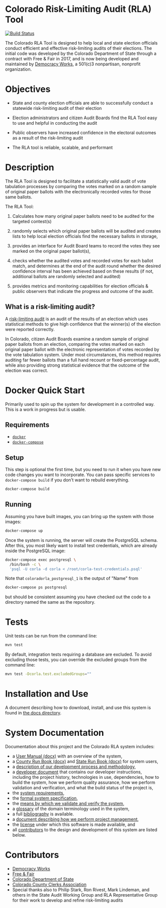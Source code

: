 # Colorado Risk-Limiting Audit (RLA) Tool

[![Build Status](https://travis-ci.org/democracyworks/ColoradoRLA.svg?branch=master)](https://travis-ci.org/democracyworks/ColoradoRLA)

The Colorado RLA Tool is designed to help local and state election officials conduct efficient and effective risk-limiting audits of their elections. The initial code was developed by the Colorado Department of State through a contract with Free & Fair in 2017, and is now being developed and maintained by [Democracy Works](https://democracy.works), a 501(c)3 nonpartisan, nonprofit organization.

# Objectives 

- State and county election officials are able to successfully conduct a statewide risk-limiting audit of their election

- Election administrators and citizen Audit Boards find the RLA Tool easy to use and helpful in conducting the audit

- Public observers have increased confidence in the electoral outcomes as a result of the risk-limiting audit

- The RLA tool is reliable, scalable, and performant

# Description

The RLA Tool is designed to facilitate a statistically valid audit of vote tabulation processes by comparing the votes marked on a random sample of original paper ballots with the electronically recorded votes for those same ballots. 

The RLA Tool:
1) Calculates how many original paper ballots need to be audited for the targeted contest(s) 

2) randomly selects which original paper ballots will be audited and creates lists to help local election officials find the necessary ballots in storage,

3) provides an interface for Audit Board teams to record the votes they see marked on the original paper ballot(s),

4) checks whether the audited votes and recorded votes for each ballot match, and determines at the end of the audit round whether the desired confidence interval has been achieved based on these results (if not, additional ballots are randomly selected and audited)

5) provides metrics and monitoring capabilities for election officials & public observers that indicate the progress and outcome of the audit.

## What is a risk-limiting audit?

A [risk-limiting audit](https://en.wikipedia.org/wiki/Risk-limiting_audit) is an audit of the results of an election which uses statistical methods to give high confidence that the winner(s) of the election were reported correctly. 

In Colorado, citizen Audit Boards examine a random sample of original paper ballots from an election, comparing the votes marked on each original paper ballot with the electronic representation of votes recorded by the vote tabulation system. Under most circumstances, this method requires auditing far fewer ballots than a full hand recount or fixed-percentage audit, while also providing strong statistical evidence that the outcome of the election was correct.

# Docker Quick Start

Primarily used to spin up the system for development in a controlled way. This
is a work in progress but is usable.

## Requirements

- [`docker`](https://docs.docker.com/install/)
- [`docker-compose`](https://docs.docker.com/compose/)

## Setup

This step is optional the first time, but you need to run it when you have new
code changes you want to incorporate. You can pass specific services to
`docker-compose build` if you don’t want to rebuild everything.

```sh
docker-compose build
```

## Running

Assuming you have built images, you can bring up the system with those images:

```sh
docker-compose up
```

Once the system is running, the server will create the PostgreSQL schema. After
this, you most likely want to install test credentials, which are already inside
the PostgreSQL image:

```sh
docker-compose exec postgresql \
  /bin/bash -c \
  'psql -U corla -d corla < /root/corla-test-credentials.psql'
```

Note that `coloradorla_postgresql_1` is the output of "Name" from

```sh
docker-compose ps postgresql
```

but should be consistent assuming you have checked out the code to a directory
named the same as the repository.

# Tests

Unit tests can be run from the command line:

```sh
mvn test
```

By default, integration tests requiring a database are excluded. To avoid
excluding those tests, you can override the excluded groups from the command
line:

```sh
mvn test -Dcorla.test.excludedGroups=""
```

# Installation and Use

A document describing how to download, install, and use this system is
found in [the docs directory](docs/15_installation.md).

# System Documentation

Documentation about this project and the Colorado RLA system includes:
* a [User Manual (docx)](docs/user_manual.docx)
  with an overview of the system,
* a [County Run Book (docx)](docs/county_runbook.docx) and
  [State Run Book (docx)](docs/sos_runbook.docx) for system users,
* a [description of our development process and methodology](docs/35_methodology.md),
* a [developer document](docs/25_developer.md) that contains our
  developer instructions, including the project history, technologies
  in use, dependencies, how to build the system, how we perform
  quality assurance, how we perform validation and verification, and
  what the build status of the project is,
* the [system requirements](docs/50_requirements.md),
* the [formal system specification](docs/55_specification.md),
* the [means by which we validate and verify the system](docs/40_v_and_v.md),
* a [glossary](docs/89_glossary.md) of the domain terminology used in
  the system,
* a full [bibliography](docs/99_bibliography.md) is available.
* a [document describing how we perform project management](docs/30_project_management.md),
* the [license](LICENSE.md) under which this software is made available,
  and
* all [contributors](#contributors) to the design and development of
  this system are listed below.

# Contributors

* [Democracy Works](https://democracy.works) 
* [Free & Fair](https://http://freeandfair.us)
* [Colorado Department of State](https://www.sos.state.co.us/pubs/elections/auditCenter.html)
* [Colorado County Clerks Association](www.clerkandrecorder.org/) 
* Special thanks also to Philip Stark, Ron Rivest, Mark Lindeman, and others in the State Audit Working Group and RLA Representative Group for their work to develop and refine risk-limiting audits 
